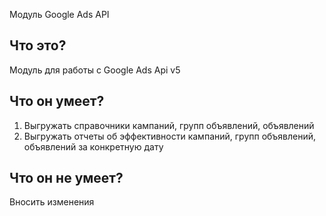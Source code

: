 Модуль Google Ads API

Что это?
-
Модуль для работы с Google Ads Api v5

Что он умеет?
-
1. Выгружать справочники кампаний, групп объявлений, объявлений
2. Выгружать отчеты об эффективности кампаний, групп объявлений, объявлений за конкретную дату

Что он не умеет?
-
Вносить изменения
